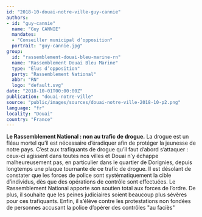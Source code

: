 ```yaml
---
id: "2018-10-douai-notre-ville-guy-cannie"
authors:
- id: "guy-cannie"
  name: "Guy CANNIE"
  mandates: 
  - "Conseiller municipal d’opposition"
  portrait: "guy-cannie.jpg"
group:
  id: "rassemblement-douai-bleu-marine-rn"
  name: "Rassemblement Douai Bleu Marine"
  type: "Élus d’opposition"
  party: "Rassemblement National"
  abbr: "RN"
  logo: "default.svg"
date: "2018-10-01T00:00:00Z"
publication: "douai-notre-ville"
source: "public/images/sources/douai-notre-ville-2018-10-p2.png"
language: "fr"
locality: "Douai"
country: "France"
---
```


**Le Rassemblement National : non au trafic de drogue.**
La drogue est un fléau mortel qu’il est nécessaire d’éradiquer afin de protéger la jeunesse de notre pays. C’est aux trafiquants de drogue qu’il faut d’abord s’attaquer : ceux-ci  agissent dans toutes nos villes et Douai n’y échappe malheureusement pas, en particulier dans le quartier de Dorignies, depuis longtemps une plaque tournante de ce trafic de drogue.
Il est désolant de constater que les forces de police sont systématiquement la cible d’individus, dès que des opérations de contrôle sont effectuées.
Le Rassemblement National apporte  son soutien total aux forces de l’ordre. De plus, il souhaite que les peines judiciaires soient beaucoup plus sévères pour ces trafiquants. Enfin, il s’élève contre les protestations non fondées de personnes accusant la police d’opérer des contrôles "au faciès"
